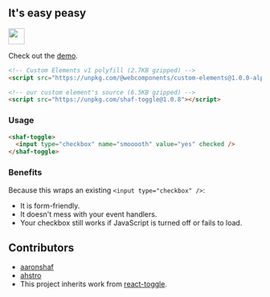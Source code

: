 ## It's easy peasy

<img src="https://d3vv6lp55qjaqc.cloudfront.net/items/3A2x0R3Z2E3q0R0i0E1i/Screen%20Recording%202016-11-24%20at%2011.43%20AM.gif?X-CloudApp-Visitor-Id=d6a8dd4490c61afdba8a0a2082273aa1&v=61a19333" height="32px" />

Check out the [demo](https://aaronshaf.github.io/shaf-toggle/).

```html
<!-- Custom Elements v1 polyfill (2.7KB gzipped) -->
<script src="https://unpkg.com/@webcomponents/custom-elements@1.0.0-alpha.3"></script>
```

```html
<!-- our custom element's source (6.5KB gzipped) -->
<script src="https://unpkg.com/shaf-toggle@1.0.8"></script>
```

### Usage

```html
<shaf-toggle>
  <input type="checkbox" name="smooooth" value="yes" checked />
</shaf-toggle>
```


### Benefits

Because this wraps an existing `<input type="checkbox" />`:

* It is form-friendly.
* It doesn't mess with your event handlers.
* Your checkbox still works if JavaScript is turned off or fails to load.

## Contributors

* [aaronshaf](https://github.com/aaronshaf)
* [ahstro](https://github.com/ahstro)
* This project inherits work from [react-toggle](https://github.com/aaronshaf/react-toggle).
